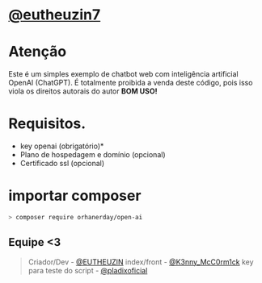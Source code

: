 # **[@eutheuzin7](https://github.com/eutheuzin7)**

# Atenção
Este é um simples exemplo de chatbot web com inteligência artificial OpenAI (ChatGPT). É totalmente proibida a venda deste código, pois isso viola os direitos autorais do autor **BOM USO!**

# Requisitos.
- key openai (obrigatório)*
- Plano de hospedagem e domínio (opcional)
- Certificado ssl (opcional)

# importar composer
```sh
> composer require orhanerday/open-ai
```

## Equipe <3
> Criador/Dev - [@EUTHEUZIN](https://t.me/EUTHEUZIN)
> index/front - [@K3nny_McC0rm1ck](https://t.me/K3nny_McC0rm1ck)
> key para teste do script - [@pladixoficial](https://t.me/pladixoficial)
